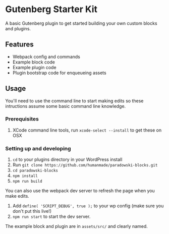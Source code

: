 # Gutenberg Starter Kit

A basic Gutenberg plugin to get started building your own custom blocks and plugins.

## Features

- Webpack config and commands
- Example block code
- Example plugin code
- Plugin bootstrap code for enqueueing assets

## Usage

You'll need to use the command line to start making edits so these intructions assume some basic command line knowledge.

### Prerequisites

1. XCode command line tools, run `xcode-select --install` to get these on OSX

### Setting up and developing

1. `cd` to your plugins directory in your WordPress install
1. Run `git clone https://github.com/humanmade/paradowski-blocks.git`
1. `cd paradowski-blocks`
1. `npm install`
1. `npm run build`

You can also use the webpack dev server to refresh the page when you make edits.

1. Add `define( 'SCRIPT_DEBUG', true );` to your wp config (make sure you don't put this live!)
1. `npm run start` to start the dev server.

The example block and plugin are in `assets/src/` and clearly named.
